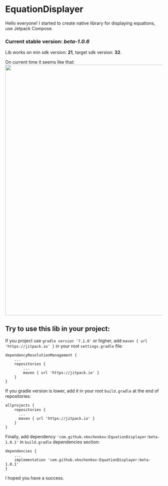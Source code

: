 # EquationDisplayer

Hello everyone!
I started to create native library for displaying equations, use Jetpack Compose.

### Current stable version: *beta-1.0.6*
Lib works on min sdk version: **21**, target sdk version: **32**.

On current time it seems like that: 
<img src="https://user-images.githubusercontent.com/107124959/173235770-2bf2009a-64bf-4f0b-b13e-395f4520331d.png" style="width:800px;"/>

## Try to use this lib in your project:

If you project use `gradle version '7.1.0'` or higher, add `maven { url 'https://jitpack.io' }` in your root `settings.gradle` file:
```
dependencyResolutionManagement {
    ...
    repositories {
        ...
        maven { url 'https://jitpack.io' }
    }
}
```
If you gradle version is lower, add it in your root `build.gradle` at the end of repositories:
```
allprojects {
    repositories {
      ...
      maven { url 'https://jitpack.io' }
    }
}
```
Finally, add dependency `'com.github.vkochenkov:EquationDisplayer:beta-1.0.1'` in `build.gradle` dependencies section:
```
dependencies {
    ...
    implementation 'com.github.vkochenkov:EquationDisplayer:beta-1.0.1'
}
```
I hoped you have a success.



